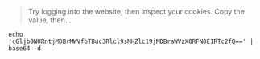 > Try logging into the website, then inspect your cookies. Copy the value, then...
```
echo 'cGljb0NURntjMDBrMWVfbTBuc3Rlcl9sMHZlc19jMDBraWVzX0RFN0E1RTc2fQ==' | base64 -d
```
